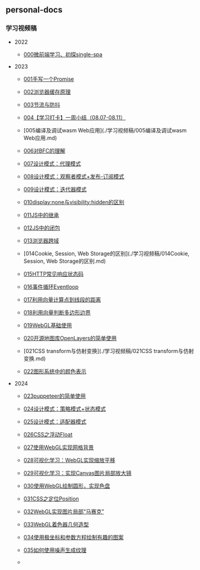 ## personal-docs

### 学习视频稿

* 2022
  * [000微前端学习、初探single-spa](./学习视频稿/000微前端学习、初探single-spa.md)

* 2023
  * [001手写一个Promise](./学习视频稿/001手写一个Promise.md)

  * [002浏览器缓存原理](./学习视频稿/002浏览器缓存原理.md)

  * [003节流与防抖](./学习视频稿/003节流与防抖.md)

  * [004【学习打卡】一周小结（08.07-08.11）](./学习视频稿/004【学习打卡】一周小结（08.07-08.11）.md)

  * [005编译及调试wasm Web应用](./学习视频稿/005编译及调试wasm Web应用.md)

  * [006对BFC的理解](./学习视频稿/006对BFC的理解.md)

  * [007设计模式：代理模式](./学习视频稿/007设计模式：代理模式.md)

  * [008设计模式：观察者模式+发布-订阅模式](./学习视频稿/008设计模式：观察者模式+发布-订阅模式.md)

  * [009设计模式：迭代器模式](./学习视频稿/009设计模式：迭代器模式.md)

  * [010display:none与visibility:hidden的区别](./学习视频稿/010display:none与visibility:hidden的区别.md)

  * [011JS中的继承](./学习视频稿/011JS中的继承.md)

  * [012JS中的闭包](./学习视频稿/012JS中的闭包.md)

  * [013浏览器跨域](./学习视频稿/013浏览器跨域.md)

  * [014Cookie, Session, Web Storage的区别](./学习视频稿/014Cookie, Session, Web Storage的区别.md)

  * [015HTTP常见响应状态码](./学习视频稿/015HTTP常见响应状态码.md)

  * [016事件循环Eventloop](./学习视频稿/016事件循环Eventloop.md)

  * [017利用向量计算点到线段的距离](./学习视频稿/017利用向量计算点到线段的距离.md)

  * [018利用向量判断多边形边界](./学习视频稿/018利用向量判断多边形边界.md)

  * [019WebGL基础使用](./学习视频稿/019WebGL基础使用.md)

  * [020开源地图库OpenLayers的简单使用](./学习视频稿/020开源地图库OpenLayers的简单使用.md)

  * [021CSS transform与仿射变换](./学习视频稿/021CSS transform与仿射变换.md)

  * [022图形系统中的颜色表示](./学习视频稿/022图形系统中的颜色表示.md)

* 2024

  * [023puppeteer的简单使用](./学习视频稿/023puppeteer的简单使用.md)

  * [024设计模式：策略模式+状态模式](./学习视频稿/024设计模式：策略模式+状态模式.md)

  * [025设计模式：适配器模式](./学习视频稿/025设计模式：适配器模式.md)
  
  * [026CSS之浮动Float](./学习视频稿/026CSS之浮动Float.md)
  
  * [027使用WebGL实现网格背景](./学习视频稿/027使用WebGL实现网格背景.md)
  
  * [028可视化学习：WebGL实现缩放平移](./学习视频稿/028可视化学习：WebGL实现缩放平移.md)
  
  * [029可视化学习：实现Canvas图片局部放大镜](./学习视频稿/029可视化学习：实现Canvas图片局部放大镜.md)
  
  * [030使用WebGL绘制圆形，实现色盘](./学习视频稿/030使用WebGL绘制圆形，实现色盘.md)
  
  * [031CSS之定位Position](./学习视频稿/031CSS之定位Position.md)
  
  * [032WebGL实现图片局部“马赛克”](./学习视频稿/032WebGL实现图片局部“马赛克”.md)
  
  * [033WebGL着色器几何造型](./学习视频稿/033WebGL着色器几何造型.md)
  
  * [034使用极坐标和参数方程绘制有趣的图案](./学习视频稿/034使用极坐标和参数方程绘制有趣的图案.md)
  
  * [035如何使用噪声生成纹理](./学习视频稿/035如何使用噪声生成纹理.md)
  
  * 
  
    
